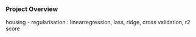 ### Project Overview

 housing - regularisation : linearregression, lass, ridge, cross validation, r2 score


